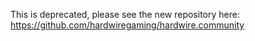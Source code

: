 This is deprecated, please see the new repository here: https://github.com/hardwiregaming/hardwire.community
